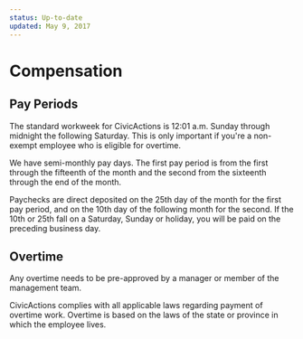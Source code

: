 ```yaml
---
status: Up-to-date
updated: May 9, 2017
---
```


# Compensation

## Pay Periods

The standard workweek for CivicActions is 12:01 a.m. Sunday through midnight the following Saturday. This is only important if you're a non-exempt employee who is eligible for overtime.

We have semi-monthly pay days. The first pay period is from the first through the fifteenth of the month and the second from the sixteenth through the end of the month.

Paychecks are direct deposited on the 25th day of the month for the first pay period, and on the 10th day of the following month for the second. If the 10th or 25th fall on a Saturday, Sunday or holiday, you will be paid on the preceding business day.

## Overtime

Any overtime needs to be pre-approved by a manager or member of the management team.

CivicActions complies with all applicable laws regarding payment of overtime work. Overtime is based on the laws of the state or province in which the employee lives.
